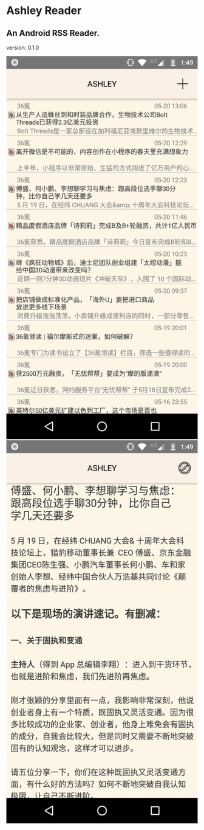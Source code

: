 # Ashley Reader
##  An Android RSS Reader.

version: 0.1.0

![](screenshots/screenshot-0.1.0-1.jpg)
![](screenshots/screenshot-0.1.0-2.jpg)
